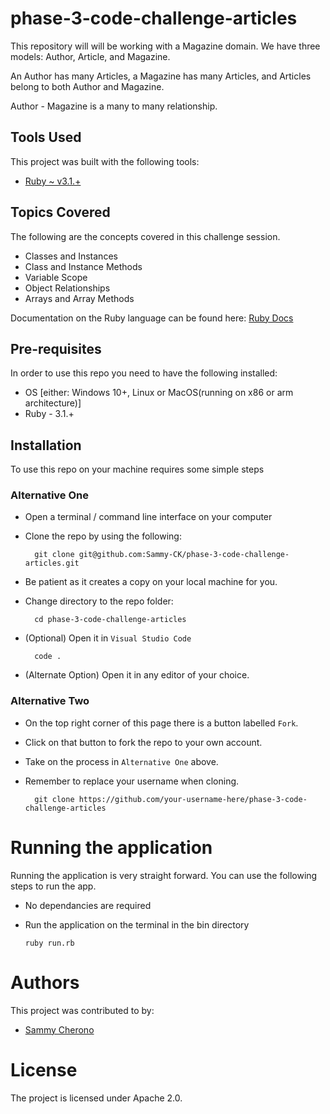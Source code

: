 # phase-3-code-challenge-articles
This repository will will be working with a Magazine domain.
We have three models: Author, Article, and Magazine.


An Author has many Articles, a Magazine has many Articles, and Articles belong to both Author and Magazine.


Author - Magazine is a many to many relationship.

## Tools Used
This project was built with the following tools:

- [Ruby ~ v3.1.+](https://www.ruby-lang.org/en/)

## Topics Covered
The following are the concepts covered in this challenge session.

- Classes and Instances
- Class and Instance Methods
- Variable Scope
- Object Relationships
- Arrays and Array Methods

Documentation on the Ruby language can be found here: [Ruby Docs](https://docs.ruby-lang.org/en/3.1/)

## Pre-requisites
In order to use this repo you need to have the following installed:

- OS [either: Windows 10+, Linux or MacOS(running on x86 or arm architecture)]
- Ruby - 3.1.+

## Installation

To use this repo on your machine requires some simple steps

### Alternative One

- Open a terminal / command line interface on your computer
- Clone the repo by using the following:

        git clone git@github.com:Sammy-CK/phase-3-code-challenge-articles.git

- Be patient as it creates a copy on your local machine for you.
- Change directory to the repo folder:

        cd phase-3-code-challenge-articles

- (Optional) Open it in ``Visual Studio Code``

        code .

- (Alternate Option) Open it in any editor of your choice.

### Alternative Two

- On the top right corner of this page there is a button labelled ``Fork``.
- Click on that button to fork the repo to your own account.
- Take on the process in ``Alternative One`` above.
- Remember to replace your username when cloning.

        git clone https://github.com/your-username-here/phase-3-code-challenge-articles


# Running the application

Running the application is very straight forward. You can use the following steps to run the app.

- No dependancies are required

- Run the application on the terminal in the bin directory

      ruby run.rb

# Authors
This project was contributed to by:
- [Sammy Cherono](https://github.com/Sammy-CK/)

# License
The project is licensed under Apache 2.0.